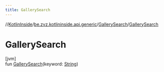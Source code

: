 ```yaml
---
title: GallerySearch
---
```

//[KotlinInside](../../../index.html)/[be.zvz.kotlininside.api.generic](../index.html)/[GallerySearch](index.html)/[GallerySearch](-gallery-search.html)



# GallerySearch



[jvm]\
fun [GallerySearch](-gallery-search.html)(keyword: [String](https://kotlinlang.org/api/latest/jvm/stdlib/kotlin/-string/index.html))




